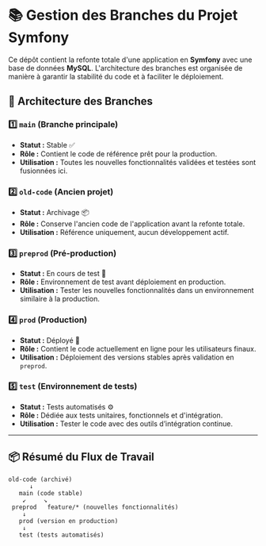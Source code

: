 # 📚 Gestion des Branches du Projet Symfony

Ce dépôt contient la refonte totale d'une application en **Symfony** avec une base de données **MySQL**. L'architecture des branches est organisée de manière à garantir la stabilité du code et à faciliter le déploiement.

## 🌳 **Architecture des Branches**

### 1️⃣ **`main`** (Branche principale)
- **Statut :** Stable ✅
- **Rôle :** Contient le code de référence prêt pour la production.
- **Utilisation :** Toutes les nouvelles fonctionnalités validées et testées sont fusionnées ici.

### 2️⃣ **`old-code`** (Ancien projet)
- **Statut :** Archivage 📦
- **Rôle :** Conserve l'ancien code de l'application avant la refonte totale.
- **Utilisation :** Référence uniquement, aucun développement actif.

### 3️⃣ **`preprod`** (Pré-production)
- **Statut :** En cours de test 🧪
- **Rôle :** Environnement de test avant déploiement en production.
- **Utilisation :** Tester les nouvelles fonctionnalités dans un environnement similaire à la production.

### 4️⃣ **`prod`** (Production)
- **Statut :** Déployé 🚀
- **Rôle :** Contient le code actuellement en ligne pour les utilisateurs finaux.
- **Utilisation :** Déploiement des versions stables après validation en `preprod`.

### 5️⃣ **`test`** (Environnement de tests)
- **Statut :** Tests automatisés ⚙️
- **Rôle :** Dédiée aux tests unitaires, fonctionnels et d'intégration.
- **Utilisation :** Tester le code avec des outils d’intégration continue.

---

## 📦 **Résumé du Flux de Travail**

```
old-code (archivé)
      ↓
   main (code stable)
    ↙     ↘
 preprod   feature/* (nouvelles fonctionnalités)
    ↓
   prod (version en production)
    ↓
   test (tests automatisés)
```

